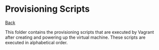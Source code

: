 # Provisioning Scripts

[Back](../README.MD)

This folder contains the provisioning scripts that are executed by Vagrant after creating
and powering up the virtual machine. These scripts are executed in alphabetical order.
